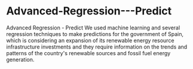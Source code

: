 # Advanced-Regression---Predict
Advanced Regression - Predict
We used machine learning and several regression techniques to make predictions for the government of Spain, which is considering an expansion of its renewable energy resource infrastructure investments and they require information on the trends and patterns of the country's renewable sources and fossil fuel energy generation.
